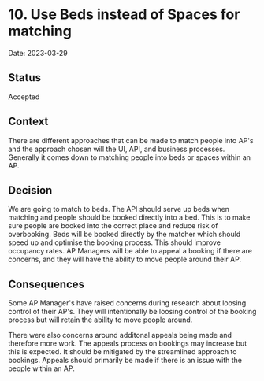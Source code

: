 # 10. Use Beds instead of Spaces for matching

Date: 2023-03-29

## Status

Accepted

## Context

There are different approaches that can be made to match people into AP's and the approach chosen will
the UI, API, and business processes. Generally it comes down to matching people into beds or spaces within an AP.

## Decision

We are going to match to beds. The API should serve up beds when matching and people should be booked directly into
a bed. This is to make sure people are booked into the correct place and reduce risk of overbooking. Beds will be booked directly by the matcher which should speed up and optimise the booking process. This should improve occupancy rates. AP Managers will be able to appeal a booking if there are concerns, and they will have the ability to move people around their AP.

## Consequences

Some AP Manager's have raised concerns during research about loosing control of their AP's. They will intentionally be loosing control of the booking process but will retain the ability to move people around.

There were also concerns around additonal appeals being made and therefore more work. The appeals process on bookings may increase but this is expected. It should be mitigated by the streamlined approach to bookings. Appeals should primarily be made if there is an issue with the people within an AP.
